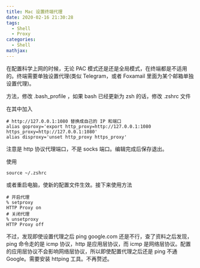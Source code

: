 ```yaml
---
title: Mac 设置终端代理
date: 2020-02-16 21:30:28
tags:
  - Shell
  - Proxy
categories:
  - Shell
mathjax:
---
```


在配置科学上网的时候，无论 PAC 模式还是还是全局模式，在终端都是不适用的。终端需要单独设置代理(类似 Telegram，或者 Foxamail 里面为某个邮箱单独设置代理)。

方法，修改 .bash_profile ，如果 bash 已经更新为 zsh 的话，修改 .zshrc 文件

在其中加入

```
# http://127.0.0.1:1080 替换成自己的 IP 和端口
alias goproxy='export http_proxy=http://127.0.0.1:1080 https_proxy=http://127.0.0.1:1080'
alias disproxy='unset http_proxy https_proxy'
```

注意是 http 协议代理端口，不是 socks 端口。编辑完成后保存退出。

使用
```
source ~/.zshrc
```
或者重启电脑，使新的配置文件生效。接下来使用方法

```
# 开启代理
% setproxy    
HTTP Proxy on
# 关闭代理
% unsetproxy  
HTTP Proxy off
```
不过，发现即使设置代理之后 ping google.com 还是不行，查了资料之后发现，ping 命令走的是 icmp 协议，http 是应用层协议，而 icmp 是网络层协议。配置的应用层协议不会影响网络层协议，所以即使配置代理之后还是 ping 不通 Google。需要安装 httping 工具。不再赘述。

